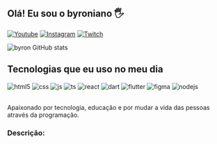 ## Olá! Eu sou o byroniano 🖐️

[![Youtube](https://img.shields.io/badge/YouTube-FF0000?style=for-the-badge&logo=youtube&logoColor=white)]([https://youtube.com/c/sujeitoprogramador](https://www.google.com/search?q=teste&oq=teste&gs_lcrp=EgZjaHJvbWUyBggAEEUYOTINCAEQABiDARixAxiABDINCAIQABiDARixAxiABDITCAMQLhiDARjHARixAxjRAxiABDINCAQQABiDARixAxiABDINCAUQABiDARixAxiABDINCAYQABiDARixAxiABDINCAcQABiDARixAxiABDIHCAgQABiABDIHCAkQABiABNIBBzQ5NGowajeoAgCwAgA&sourceid=chrome&ie=UTF-8))
[![Instagram](https://img.shields.io/badge/Instagram-E4405F?style=for-the-badge&logo=instagram&logoColor=white)]([https://instagram.com/sujeitoprogramador](https://www.google.com/search?q=teste&oq=teste&gs_lcrp=EgZjaHJvbWUyBggAEEUYOTINCAEQABiDARixAxiABDINCAIQABiDARixAxiABDITCAMQLhiDARjHARixAxjRAxiABDINCAQQABiDARixAxiABDINCAUQABiDARixAxiABDINCAYQABiDARixAxiABDINCAcQABiDARixAxiABDIHCAgQABiABDIHCAkQABiABNIBBzQ5NGowajeoAgCwAgA&sourceid=chrome&ie=UTF-8))
[![Twitch](https://img.shields.io/badge/Twitch-9146FF?style=for-the-badge&logo=twitch&logoColor=white)]([https://twitch.tv/fragabr](https://www.google.com/search?q=teste&oq=teste&gs_lcrp=EgZjaHJvbWUyBggAEEUYOTINCAEQABiDARixAxiABDINCAIQABiDARixAxiABDITCAMQLhiDARjHARixAxjRAxiABDINCAQQABiDARixAxiABDINCAUQABiDARixAxiABDINCAYQABiDARixAxiABDINCAcQABiDARixAxiABDIHCAgQABiABDIHCAkQABiABNIBBzQ5NGowajeoAgCwAgA&sourceid=chrome&ie=UTF-8))

![byron GitHub stats](https://github-readme-stats.vercel.app/api?username=matheusouzag&show_icons=true&theme=‘transparent’)

## Tecnologias que eu uso no meu dia

<div style="display: inline_block">
  <img align="center" alt="html5" src="https://img.shields.io/badge/HTML5-E34F26?style=for-the-badge&logo=html5&logoColor=white" />
  <img align="center" alt="css" src="https://img.shields.io/badge/CSS3-1572B6?style=for-the-badge&logo=css3&logoColor=white" />
  <img align="center" alt="js" src="https://img.shields.io/badge/JavaScript-F7DF1E?style=for-the-badge&logo=javascript&logoColor=black" />
  <img align="center" alt="ts" src="https://img.shields.io/badge/TypeScript-007ACC?style=for-the-badge&logo=typescript&logoColor=white" />
  <img align="center" alt="react" src="https://img.shields.io/badge/React-20232A?style=for-the-badge&logo=react&logoColor=61DAFB" />
  <img align="center" alt="dart" src="https://img.shields.io/badge/Dart-0175C2?style=for-the-badge&logo=dart&logoColor=white" />
  <img align="center" alt="flutter" src="https://img.shields.io/badge/Flutter-02569B?style=for-the-badge&logo=flutter&logoColor=white" />
  <img align="center" alt="figma" src="https://img.shields.io/badge/Figma-F24E1E?style=for-the-badge&logo=figma&logoColor=white" />
  <img align="center" alt="nodejs" src="https://img.shields.io/badge/Node.js-43853D?style=for-the-badge&logo=node.js&logoColor=white" />
</div><br/>

Apaixonado por tecnologia, educação e por mudar a vida das pessoas através da programação.

### Descrição:

